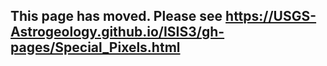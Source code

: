 ## This page has moved. Please see https://USGS-Astrogeology.github.io/ISIS3/gh-pages/Special_Pixels.html